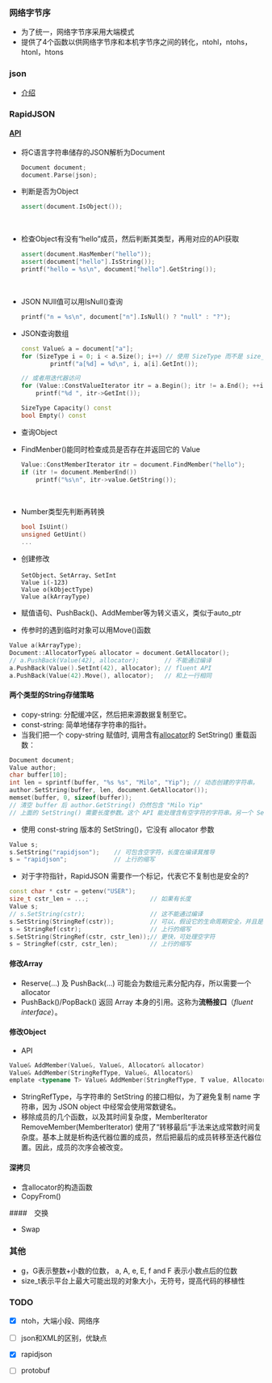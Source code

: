 ### 网络字节序

* 为了统一，网络字节序采用大端模式
* 提供了4个函数以供网络字节序和本机字节序之间的转化，ntohl，ntohs，htonl，htons



### json

* [介绍](https://zh.wikipedia.org/wiki/JSON)



### RapidJSON

#### [API](http://rapidjson.org/zh-cn/md_doc_tutorial_8zh-cn.html)

* 将C语言字符串储存的JSON解析为Document

  ```C++
  Document document;
  document.Parse(json);
  ```



* 判断是否为Object

  ```c++
  assert(document.IsObject());
  ```

  ​

* 检查Object有没有“hello”成员，然后判断其类型，再用对应的API获取

  ```c++
  assert(document.HasMember("hello"));
  assert(document["hello"].IsString());
  printf("hello = %s\n", document["hello"].GetString());
  ```

  ​

* JSON NUll值可以用IsNull()查询

  ```c++
  printf("n = %s\n", document["n"].IsNull() ? "null" : "?");
  ```



* JSON查询数组

  ```c++
  const Value& a = document["a"];
  for (SizeType i = 0; i < a.Size(); i++) // 使用 SizeType 而不是 size_t
          printf("a[%d] = %d\n", i, a[i].GetInt());

  // 或者用迭代器访问
  for (Value::ConstValueIterator itr = a.Begin(); itr != a.End(); ++itr)
      printf("%d ", itr->GetInt());

  SizeType Capacity() const
  bool Empty() const
  ```



* 查询Object

* FindMenber()能同时检查成员是否存在并返回它的 Value

  ```c++
  Value::ConstMemberIterator itr = document.FindMember("hello");
  if (itr != document.MemberEnd())
      printf("%s\n", itr->value.GetString());
  ```

  ​

* Number类型先判断再转换

  ```C++
  bool IsUint()
  unsigned GetUint()
  ...
  ```



* 创建修改

  ```
  SetObject、SetArray、SetInt
  Value i(-123)
  Value o(kObjectType)
  Value a(kArrayType)
  ```

* 赋值语句、PushBack()、AddMember等为转义语义，类似于auto_ptr

* 传参时的遇到临时对象可以用Move()函数
```C++
Value a(kArrayType);
Document::AllocatorType& allocator = document.GetAllocator();
// a.PushBack(Value(42), allocator);       // 不能通过编译
a.PushBack(Value().SetInt(42), allocator); // fluent API
a.PushBack(Value(42).Move(), allocator);   // 和上一行相同
```

#### 两个类型的String存储策略
* copy-string: 分配缓冲区，然后把来源数据复制至它。
* const-string: 简单地储存字符串的指针。
* 当我们把一个 copy-string 赋值时, 调用含有<u>allocator</u>的 SetString() 重载函数：
```C++
Document document;
Value author;
char buffer[10];
int len = sprintf(buffer, "%s %s", "Milo", "Yip"); // 动态创建的字符串。
author.SetString(buffer, len, document.GetAllocator());
memset(buffer, 0, sizeof(buffer));
// 清空 buffer 后 author.GetString() 仍然包含 "Milo Yip"
// 上面的 SetString() 需要长度参数。这个 API 能处理含有空字符的字符串。另一个 SetString() 重载函数没有长度参数，它假设输入是空字符结尾的，并会调用类似 strlen() 的函数去获取长度
```
* 使用 const-string 版本的 SetString()，它没有 allocator 参数
```C++
Value s;
s.SetString("rapidjson");    // 可包含空字符，长度在编译萁推导
s = "rapidjson";             // 上行的缩写
```
* 对于字符指针，RapidJSON 需要作一个标记，代表它不复制也是安全的?
```C++
const char * cstr = getenv("USER");
size_t cstr_len = ...;                 // 如果有长度
Value s;
// s.SetString(cstr);                  // 这不能通过编译
s.SetString(StringRef(cstr));          // 可以，假设它的生命周期安全，并且是以空字符结尾的
s = StringRef(cstr);                   // 上行的缩写
s.SetString(StringRef(cstr, cstr_len));// 更快，可处理空字符
s = StringRef(cstr, cstr_len);         // 上行的缩写
```

#### 修改Array
* Reserve(...) 及 PushBack(...) 可能会为数组元素分配内存，所以需要一个 allocator
* PushBack()/PopBack() 返回 Array 本身的引用。这称为<b>流畅接口</b>（_fluent interface_）。
​
#### 修改Object
* API
```C++
Value& AddMember(Value&, Value&, Allocator& allocator)
Value& AddMember(StringRefType, Value&, Allocator&)
emplate <typename T> Value& AddMember(StringRefType, T value, Allocator&)
```
* StringRefType，与字符串的 SetString 的接口相似，为了避免复制 name 字符串，因为 JSON object 中经常会使用常数键名。
* 移除成员的几个函数，以及其时间复杂度，MemberIterator RemoveMember(MemberIterator) 使用了“转移最后”手法来达成常数时间复杂度。基本上就是析构迭代器位置的成员，然后把最后的成员转移至迭代器位置。因此，成员的次序会被改变。

#### 深拷贝
* 含allocator的构造函数
* CopyFrom()

####　交换
* Swap

### 其他

* g，G表示整数+小数的位数， a, A, e, E, f and F 表示小数点后的位数
* size_t表示平台上最大可能出现的对象大小，无符号，提高代码的移植性



### TODO

- [x] ntoh，大端小段、网络序


- [ ] json和XML的区别，优缺点

- [x] rapidjson

- [ ] protobuf

      ​
